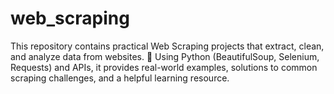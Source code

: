 # web_scraping
This repository contains practical Web Scraping projects that extract, clean, and analyze data from websites. 🚀 Using Python (BeautifulSoup, Selenium, Requests) and APIs, it provides real-world examples, solutions to common scraping challenges, and a helpful learning resource.
